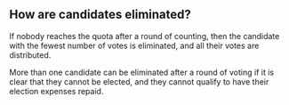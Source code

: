 ##  How are candidates eliminated?

If nobody reaches the quota after a round of counting, then the candidate with
the fewest number of votes is eliminated, and all their votes are distributed.

More than one candidate can be eliminated after a round of voting if it is
clear that they cannot be elected, and they cannot qualify to have their
election expenses repaid.
